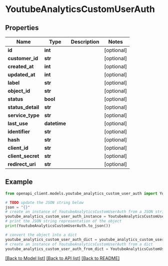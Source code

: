 # YoutubeAnalyticsCustomUserAuth


## Properties

Name | Type | Description | Notes
------------ | ------------- | ------------- | -------------
**id** | **int** |  | [optional] 
**customer_id** | **str** |  | [optional] 
**created_at** | **int** |  | [optional] 
**updated_at** | **int** |  | [optional] 
**label** | **str** |  | [optional] 
**object_id** | **str** |  | [optional] 
**status** | **bool** |  | [optional] 
**status_detail** | **str** |  | [optional] 
**service_type** | **str** |  | [optional] 
**last_use** | **datetime** |  | [optional] 
**identifier** | **str** |  | [optional] 
**hash** | **str** |  | [optional] 
**client_id** | **str** |  | [optional] 
**client_secret** | **str** |  | [optional] 
**redirect_uri** | **str** |  | [optional] 

## Example

```python
from openapi_client.models.youtube_analytics_custom_user_auth import YoutubeAnalyticsCustomUserAuth

# TODO update the JSON string below
json = "{}"
# create an instance of YoutubeAnalyticsCustomUserAuth from a JSON string
youtube_analytics_custom_user_auth_instance = YoutubeAnalyticsCustomUserAuth.from_json(json)
# print the JSON string representation of the object
print(YoutubeAnalyticsCustomUserAuth.to_json())

# convert the object into a dict
youtube_analytics_custom_user_auth_dict = youtube_analytics_custom_user_auth_instance.to_dict()
# create an instance of YoutubeAnalyticsCustomUserAuth from a dict
youtube_analytics_custom_user_auth_from_dict = YoutubeAnalyticsCustomUserAuth.from_dict(youtube_analytics_custom_user_auth_dict)
```
[[Back to Model list]](../README.md#documentation-for-models) [[Back to API list]](../README.md#documentation-for-api-endpoints) [[Back to README]](../README.md)


